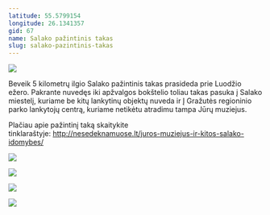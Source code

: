 ```yaml
---
latitude: 55.5799154
longitude: 26.1341357
gid: 67
name: Salako pažintinis takas
slug: salako-pazintinis-takas
---
```

![](https://doc-0g-ag-mymaps.googleusercontent.com/untrusted/hostedimage/ihucu48q9m5s1hftel5u85tfdc/h8r3l4i68p3u8jlscnukq7d8mk/1641717000000/-WPmm_dsOCr8C_2Ftfdhs7CzXYdOD0wc/*/6AIsG_vY73NhgMqbZ7v8rf2uQ_BmJHO8loeP8cbBSPBTtNRrgUXBNt4jo2K3knRWxHPnzATbyLjtNhNpMo6Za_lECpJJ1KNpROiQJkItg4Gmdkc0lRB6oRyZaSBhYuN9ufYgt4VH3YzOJsRvZBwGUyiLLp9i4jA71rUCTEjlUQYsO8iCvhwYiIRfWh8_fGs0U9A?session=0&fife)  
  
Beveik 5 kilometrų ilgio Salako pažintinis takas prasideda prie Luodžio ežero. Pakrante nuvedęs iki apžvalgos bokštelio toliau takas pasuka į Salako miestelį, kuriame be kitų lankytinų objektų nuveda ir Į Gražutės regioninio parko lankytojų centrą, kuriame netikėtu atradimu tampa Jūrų muziejus.   
  
Plačiau apie pažintinį taką skaitykite tinklaraštyje: http://nesedeknamuose.lt/juros-muziejus-ir-kitos-salako-idomybes/  
  
![](https://doc-00-ag-mymaps.googleusercontent.com/untrusted/hostedimage/ihucu48q9m5s1hftel5u85tfdc/c6g071oolhnmn2ii1uj7pi7f38/1641717000000/-WPmm_dsOCr8C_2Ftfdhs7CzXYdOD0wc/*/6AIsG_vYX9OX32vMaClLB9RjFW_w9h3HSoJM4pFoBdG4Mr3l1bjV289ixJVHpgXaVzMNb470jxm6jo2TZkfZxl_TqfACYw6i0EFG8DYpzAposcu-pE8_AFjWYvoZa6zaMwi7dlPhu28aY6d5nMXUYXkA1j7W_dKJNwM009o5Z-O7wYozO0E6LZkN1FjefqEhh2A?session=0&fife)  
  
![](https://doc-0o-ag-mymaps.googleusercontent.com/untrusted/hostedimage/ihucu48q9m5s1hftel5u85tfdc/3dahl5qg26ahfqpl8kea050g00/1641717000000/-WPmm_dsOCr8C_2Ftfdhs7CzXYdOD0wc/*/6AIsG_vY6qYfR-W9tv1bTj6s1VFCLOJ1NDqCHvwkEjniG07flwBy3Myo7xuAJIsHArjcFcVInhKv11JZTtFxQHqpr9vm2cQtAhGb5VivX2dyUFHJm97O9lIyzLblcSpjXsS4gMyPXk3-NykArHLdDZee46axWA0deSAzBr4hEbnk0uFwspykIRLd18k6S9Sp0vA?session=0&fife)  
  
![](https://doc-0g-ag-mymaps.googleusercontent.com/untrusted/hostedimage/ihucu48q9m5s1hftel5u85tfdc/ipigqc5unp8ind1l0eo5007ddo/1641717000000/-WPmm_dsOCr8C_2Ftfdhs7CzXYdOD0wc/*/6AIsG_vYP5UGCs9EtMTaRNANSFazTCCS0AM37D_m-9D3_w9aPckMQdGCbTFzZ6e2TSRPsQ5gZtZUZ-8k0lYYOPwlpKgTdLgVYH8onBfNeucvFad86f1qjzOkugvmnL0wQVEZR8LfuQfAylwasdfXAEkJlU3TtdLHfSEzQFVmc8vRRDQavgIAq-3_ckaP4MME4uw?session=0&fife)  
  
![](https://doc-0o-ag-mymaps.googleusercontent.com/untrusted/hostedimage/ihucu48q9m5s1hftel5u85tfdc/00g5guar58dnuk1o9ksaq2frv8/1641717000000/-WPmm_dsOCr8C_2Ftfdhs7CzXYdOD0wc/*/6AIsG_vbpgkKNIq06S6bG90bdaWXAYdP7jy0uqVY5vN0kgO7JHU-f_8EiWCTc1H_HczhDYFSvBSj3HW-hEBKA4vBxVxcIQL-teDjT5LvIoTeycYjW-kU98IsAFJLXR7Gv2z2zTZ59zhn_T-ojQrelp_AbDV_DTQvKbOhyJvFWs0D5HQ0mfU486IJwnYd-uAfiaA?session=0&fife)
